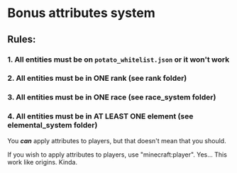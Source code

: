 
# Bonus attributes system

## Rules:
### 1. All entities must be on `potato_whitelist.json` or it won't work
### 2. All entities must be in ONE rank (see rank folder)
### 3. All entities must be in ONE race (see race_system folder)
### 4. All entities must be in AT LEAST ONE element (see elemental_system folder)

You ***can*** apply attributes to players, but that doesn't mean that you should.

If you wish to apply attributes to players, use "minecraft:player".
Yes... This work like origins. Kinda.